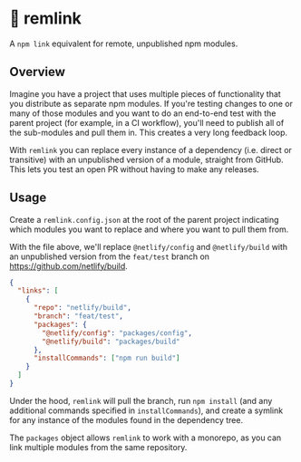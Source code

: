 # 🔗 remlink

A `npm link` equivalent for remote, unpublished npm modules.

## Overview

Imagine you have a project that uses multiple pieces of functionality that you distribute as separate npm modules. If you're testing changes to one or many of those modules and you want to do an end-to-end test with the parent project (for example, in a CI workflow), you'll need to publish all of the sub-modules and pull them in. This creates a very long feedback loop.

With `remlink` you can replace every instance of a dependency (i.e. direct or transitive) with an unpublished version of a module, straight from GitHub. This lets you test an open PR without having to make any releases.

## Usage

Create a `remlink.config.json` at the root of the parent project indicating which modules you want to replace and where you want to pull them from.

With the file above, we'll replace `@netlify/config` and `@netlify/build` with an unpublished version from the `feat/test` branch on https://github.com/netlify/build.

```json
{
  "links": [
    {
      "repo": "netlify/build",
      "branch": "feat/test",
      "packages": {
        "@netlify/config": "packages/config",
        "@netlify/build": "packages/build"
      },
      "installCommands": ["npm run build"]
    }
  ]
}
```

Under the hood, `remlink` will pull the branch, run `npm install` (and any additional commands specified in `installCommands`), and create a symlink for any instance of the modules found in the dependency tree.

The `packages` object allows `remlink` to work with a monorepo, as you can link multiple modules from the same repository.
